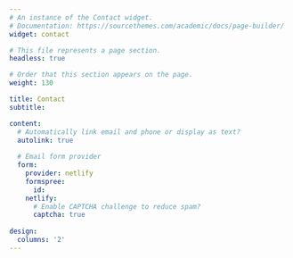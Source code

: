 ```yaml
---
# An instance of the Contact widget.
# Documentation: https://sourcethemes.com/academic/docs/page-builder/
widget: contact

# This file represents a page section.
headless: true

# Order that this section appears on the page.
weight: 130

title: Contact
subtitle:

content:
  # Automatically link email and phone or display as text?
  autolink: true
  
  # Email form provider 
  form: 
    provider: netlify
    formspree: 
      id: 
    netlify:
      # Enable CAPTCHA challenge to reduce spam?
      captcha: true
  
design:
  columns: '2'
---
```

